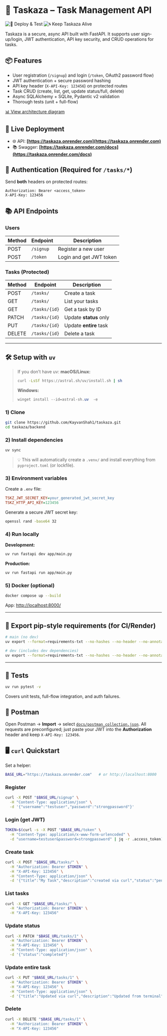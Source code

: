 # 📝 Taskaza – Task Management API

![🚀 Deploy & Test](https://github.com/kayvanshah1/taskaza/actions/workflows/deploy.yml/badge.svg)
![🌀 Keep Taskaza Alive](https://github.com/kayvanshah1/taskaza/actions/workflows/ping-taskaza.yml/badge.svg)

Taskaza is a secure, async API built with FastAPI. It supports user sign-up/login, JWT authentication, API key security, and CRUD operations for tasks.

## 📦 Features

* User registration (`/signup`) and login (`/token`, OAuth2 password flow)
* JWT authentication + secure password hashing
* API key header (`X-API-Key: 123456`) on protected routes
* Task CRUD (create, list, get, update status/full, delete)
* Async SQLAlchemy + SQLite, Pydantic v2 validation
* Thorough tests (unit + full-flow)

[📊 View architecture diagram](docs/ARCHITECTURE.md)

## 🚀 Live Deployment

* 🌐 API: **[https://taskaza.onrender.com](https://taskaza.onrender.com)**
* 📚 Swagger: **[https://taskaza.onrender.com/docs](https://taskaza.onrender.com/docs)**

## 🔐 Authentication (Required for `/tasks/*`)

Send **both** headers on protected routes:

```
Authorization: Bearer <access_token>
X-API-Key: 123456
```

## 📚 API Endpoints

### Users

| Method | Endpoint  | Description             |
| ------ | --------- | ----------------------- |
| POST   | `/signup` | Register a new user     |
| POST   | `/token`  | Login and get JWT token |

### Tasks (Protected)

| Method | Endpoint      | Description            |
| ------ | ------------- | ---------------------- |
| POST   | `/tasks/`     | Create a task          |
| GET    | `/tasks/`     | List your tasks        |
| GET    | `/tasks/{id}` | Get a task by ID       |
| PATCH  | `/tasks/{id}` | Update **status** only |
| PUT    | `/tasks/{id}` | Update **entire** task |
| DELETE | `/tasks/{id}` | Delete a task          |

---

## 🛠 Setup with `uv`

> If you don’t have uv:
> **macOS/Linux:**
>
> ```bash
> curl -LsSf https://astral.sh/uv/install.sh | sh
> ```
>
> **Windows:**
>
> ```powershell
> winget install --id=astral-sh.uv  -e
> ```

### 1) Clone

```bash
git clone https://github.com/KayvanShah1/taskaza.git
cd taskaza/backend
```

### 2) Install dependencies

```bash
uv sync
```

> 💡 This will automatically create a `.venv/` and install everything from `pyproject.toml` (or lockfile).

### 3) Environment variables

Create a `.env` file:

```ini
TSKZ_JWT_SECRET_KEY=your_generated_jwt_secret_key
TSKZ_HTTP_API_KEY=123456
```

Generate a secure JWT secret key:

```bash
openssl rand -base64 32
```

### 4) Run locally

**Development:**

```bash
uv run fastapi dev app/main.py
```

**Production:**

```bash
uv run fastapi run app/main.py
```

### 5) Docker (optional)

```bash
docker compose up --build
```

App: [http://localhost:8000/](http://localhost:8000/)

---

## 🔁 Export pip-style requirements (for CI/Render)

```bash
# main (no dev)
uv export --format=requirements-txt --no-hashes --no-header --no-annotate --no-dev --output-file requirements.txt

# dev (includes dev dependencies)
uv export --format=requirements-txt --no-hashes --no-header --no-annotate --only-dev --output-file requirements-dev.txt
```

---

## 🧪 Tests

```bash
uv run pytest -v
```

Covers unit tests, full-flow integration, and auth failures.


## 🧰 Postman

Open Postman → **Import** → select [`docs/postman_collection.json`](docs/postman_collection.json).
All requests are preconfigured; just paste your JWT into the **Authorization** header and keep `X-API-Key: 123456`.


## 🖥️ `curl` Quickstart

Set a helper:

```bash
BASE_URL="https://taskaza.onrender.com"   # or http://localhost:8000
```

### Register

```bash
curl -X POST "$BASE_URL/signup" \
  -H "Content-Type: application/json" \
  -d '{"username":"testuser","password":"strongpassword"}'
```

### Login (get JWT)

```bash
TOKEN=$(curl -s -X POST "$BASE_URL/token" \
  -H "Content-Type: application/x-www-form-urlencoded" \
  -d "username=testuser&password=strongpassword" | jq -r .access_token)
```

### Create task

```bash
curl -X POST "$BASE_URL/tasks/" \
  -H "Authorization: Bearer $TOKEN" \
  -H "X-API-Key: 123456" \
  -H "Content-Type: application/json" \
  -d '{"title":"My Task","description":"created via curl","status":"pending"}'
```

### List tasks

```bash
curl -X GET "$BASE_URL/tasks/" \
  -H "Authorization: Bearer $TOKEN" \
  -H "X-API-Key: 123456"
```

### Update status

```bash
curl -X PATCH "$BASE_URL/tasks/1" \
  -H "Authorization: Bearer $TOKEN" \
  -H "X-API-Key: 123456" \
  -H "Content-Type: application/json" \
  -d '{"status":"completed"}'
```

### Update entire task

```bash
curl -X PUT "$BASE_URL/tasks/1" \
  -H "Authorization: Bearer $TOKEN" \
  -H "X-API-Key: 123456" \
  -H "Content-Type: application/json" \
  -d '{"title":"Updated via curl","description":"Updated from terminal","status":"completed"}'
```

### Delete

```bash
curl -X DELETE "$BASE_URL/tasks/1" \
  -H "Authorization: Bearer $TOKEN" \
  -H "X-API-Key: 123456"
```
